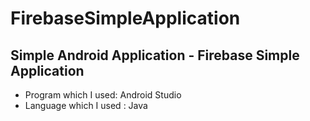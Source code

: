 # FirebaseSimpleApplication

## Simple Android Application - Firebase Simple Application
* Program which I used: Android Studio
* Language which I used : Java
